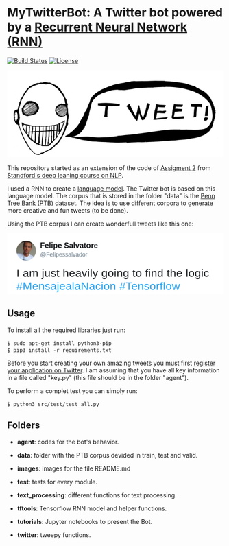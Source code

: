 # MyTwitterBot: A Twitter bot powered by a [Recurrent Neural Network (RNN)](http://karpathy.github.io/2015/05/21/rnn-effectiveness/) 

[![Build Status](https://travis-ci.org/felipessalvatore/MyTwitterBot.svg?branch=master)](https://travis-ci.org/felipessalvatore/MyTwitterBot)
[![License](https://img.shields.io/github/license/mashape/apistatus.svg?maxAge=2592000)](https://github.com/felipessalvatore/RrrExample/blob/master/LICENSE)


![alt text](/src/images/robotSmall.png "Robot")

This repository started as an extension of the code of [Assigment 2](http://cs224d.stanford.edu/assignment2/index.html) from [Standford's deep leaning course on NLP](https://www.youtube.com/playlist?list=PL3FW7Lu3i5Jsnh1rnUwq_TcylNr7EkRe6).

I used a RNN to create a [language model](http://www.fit.vutbr.cz/research/groups/speech/publi/2010/mikolov_interspeech2010_IS100722.pdf). The Twitter bot is based on this language model. The corpus that is stored in the folder "data" is the [Penn Tree Bank (PTB)](https://catalog.ldc.upenn.edu/ldc99t42) dataset. The idea is to use different corpora to generate more creative and fun tweets (to be done).

Using the PTB corpus I can create wonderfull tweets like this one:

![alt text](/src/images/example.png "example")

## Usage

To install all the required libraries just run:

```
$ sudo apt-get install python3-pip
$ pip3 install -r requirements.txt

```

Before you start creating your own amazing tweets you must first [register your application on Twitter](https://www.youtube.com/watch?v=M7MqML2ZVOY). I am assuming that you have all key information in a file called "key.py"
(this file should be in the folder "agent").

To perform a complet test you can simply run:

```
$ python3 src/test/test_all.py

```

## Folders

- **agent**: codes for the bot's behavior.

- **data**: folder with the PTB corpus devided in train, test and valid.

- **images**: images for the file README.md

- **test**: tests for every module. 

- **text_processing**: different functions for text processing.

- **tftools**: Tensorflow RNN model and helper functions. 

- **tutorials**: Jupyter notebooks to present the Bot.

- **twitter**: tweepy functions.